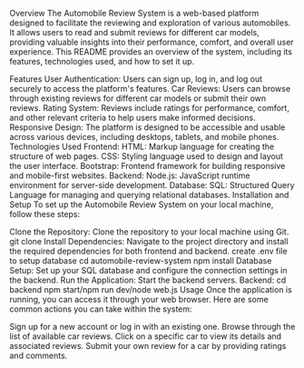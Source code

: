 Overview
The Automobile Review System is a web-based platform designed to facilitate the reviewing and exploration of various automobiles. It allows users to read and submit reviews for different car models, providing valuable insights into their performance, comfort, and overall user experience. This README provides an overview of the system, including its features, technologies used, and how to set it up.

Features
User Authentication: Users can sign up, log in, and log out securely to access the platform's features.
Car Reviews: Users can browse through existing reviews for different car models or submit their own reviews.
Rating System: Reviews include ratings for performance, comfort, and other relevant criteria to help users make informed decisions.
Responsive Design: The platform is designed to be accessible and usable across various devices, including desktops, tablets, and mobile phones.
Technologies Used
Frontend:
HTML: Markup language for creating the structure of web pages.
CSS: Styling language used to design and layout the user interface.
Bootstrap: Frontend framework for building responsive and mobile-first websites.
Backend:
Node.js: JavaScript runtime environment for server-side development.
Database:
SQL: Structured Query Language for managing and querying relational databases.
Installation and Setup
To set up the Automobile Review System on your local machine, follow these steps:

Clone the Repository: Clone the repository to your local machine using Git.
git clone <repository-url>
Install Dependencies: Navigate to the project directory and install the required dependencies for both frontend and backend.
create .env file to setup database
cd automobile-review-system
npm install
Database Setup: Set up your SQL database and configure the connection settings in the backend.
Run the Application: Start the backend servers.
Backend:
cd backend
npm start/npm run dev/node web.js
Usage
Once the application is running, you can access it through your web browser. Here are some common actions you can take within the system:

Sign up for a new account or log in with an existing one.
Browse through the list of available car reviews.
Click on a specific car to view its details and associated reviews.
Submit your own review for a car by providing ratings and comments.
